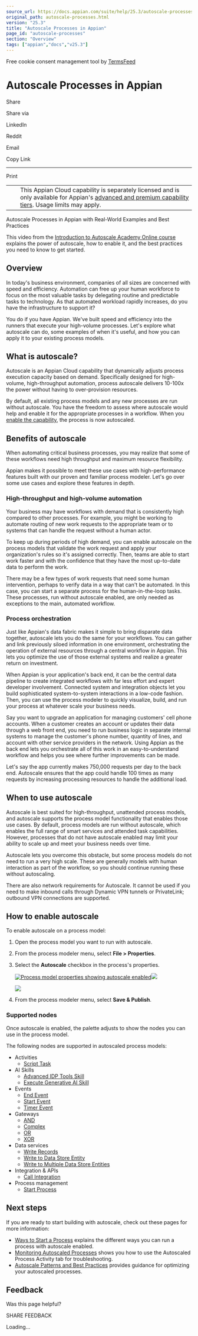 ```yaml
---
source_url: https://docs.appian.com/suite/help/25.3/autoscale-processes.html
original_path: autoscale-processes.html
version: "25.3"
title: "Autoscale Processes in Appian"
page_id: "autoscale-processes"
section: "Overview"
tags: ["appian","docs","v25.3"]
---
```



Free cookie consent management tool by [TermsFeed](https://www.termsfeed.com/)

# Autoscale Processes in Appian

Share

Share via

LinkedIn

Reddit

Email

Copy Link

* * *

Print

<table><tbody><tr><td style="padding-right: 20px; padding-left: 10px; margin-left: 0px;"><i class="fa fa-info-circle" aria-hidden="true"></i></td><td>This Appian Cloud capability is separately licensed and is only available for Appian's <a href="/suite/help/25.3/Appian_Tiers.html">advanced and premium capability tiers</a>. Usage limits may apply.</td></tr></tbody></table>

Autoscale Processes in Appian with Real-World Examples and Best Practices

This video from the [Introduction to Autoscale Academy Online course](https://academy.appian.com/#/online-courses/b324955e-c004-48a2-80c3-3dc77d9602e0) explains the power of autoscale, how to enable it, and the best practices you need to know to get started.

## Overview

In today's business environment, companies of all sizes are concerned with speed and efficiency. Automation can free up your human workforce to focus on the most valuable tasks by delegating routine and predictable tasks to technology. As that automated workload rapidly increases, do you have the infrastructure to support it?

You do if you have Appian. We've built speed and efficiency into the runners that execute your high-volume processes. Let's explore what autoscale can do, some examples of when it's useful, and how you can apply it to your existing process models.

## What is autoscale?

Autoscale is an Appian Cloud capability that dynamically adjusts process execution capacity based on demand. Specifically designed for high-volume, high-throughput automation, process autoscale delivers 10-100x the power without having to over-provision resources.

By default, all existing process models and any new processes are run without autoscale. You have the freedom to assess where autoscale would help and enable it for the appropriate processes in a workflow. When you [enable the capability](#how-to-enable-autoscale), the process is now autoscaled.

## Benefits of autoscale

When automating critical business processes, you may realize that some of these workflows need high throughput and maximum resource flexibility.

Appian makes it possible to meet these use cases with high-performance features built with our proven and familiar process modeler. Let's go over some use cases and explore these features in depth.

### High-throughput and high-volume automation

Your business may have workflows with demand that is consistently high compared to other processes. For example, you might be working to automate routing of new work requests to the appropriate team or to systems that can handle the request without a human actor.

To keep up during periods of high demand, you can enable autoscale on the process models that validate the work request and apply your organization's rules so it's assigned correctly. Then, teams are able to start work faster and with the confidence that they have the most up-to-date data to perform the work.

There may be a few types of work requests that need some human intervention, perhaps to verify data in a way that can't be automated. In this case, you can start a separate process for the human-in-the-loop tasks. These processes, run without autoscale enabled, are only needed as exceptions to the main, automated workflow.

### Process orchestration

Just like Appian's data fabric makes it simple to bring disparate data together, autoscale lets you do the same for your workflows. You can gather and link previously siloed information in one environment, orchestrating the operation of external resources through a central workflow in Appian. This lets you optimize the use of those external systems and realize a greater return on investment.

When Appian is your application's back end, it can be the central data pipeline to create integrated workflows with far less effort and expert developer involvement. Connected system and integration objects let you build sophisticated system-to-system interactions in a low-code fashion. Then, you can use the process modeler to quickly visualize, build, and run your process at whatever scale your business needs.

Say you want to upgrade an application for managing customers' cell phone accounts. When a customer creates an account or updates their data through a web front end, you need to run business logic in separate internal systems to manage the customer's phone number, quantity of lines, and account with other service providers in the network. Using Appian as the back end lets you orchestrate all of this work in an easy-to-understand workflow and helps you see where further improvements can be made.

Let's say the app currently makes 750,000 requests per day to the back end. Autoscale ensures that the app could handle 100 times as many requests by increasing processing resources to handle the additional load.

## When to use autoscale

Autoscale is best suited for high-throughput, unattended process models, and autoscale supports the process model functionality that enables those use cases. By default, process models are run without autoscale, which enables the full range of smart services and attended task capabilities. However, processes that do not have autoscale enabled may limit your ability to scale up and meet your business needs over time.

Autoscale lets you overcome this obstacle, but some process models do not need to run a very high scale. These are generally models with human interaction as part of the workflow, so you should continue running these without autoscaling.

There are also network requirements for Autoscale. It cannot be used if you need to make inbound calls through Dynamic VPN tunnels or PrivateLink; outbound VPN connections are supported.

## How to enable autoscale

To enable autoscale on a process model:

1.  Open the process model you want to run with autoscale.
2.  From the process modeler menu, select **File > Properties**.
3.  Select the **Autoscale** checkbox in the process's properties.

    [![Process model properties showing autoscale enabled](images/epex/autoscaling-checkbox.png)![](/suite/help/25.3/images/rn/zoom_magnify_center.png)](#img857)

    [![](images/epex/autoscaling-checkbox.png)](#_)

4.  From the process modeler menu, select **Save & Publish**.

### Supported nodes

Once autoscale is enabled, the palette adjusts to show the nodes you can use in the process model.

The following nodes are supported in autoscaled process models:

-   Activities
    -   [Script Task](Configuring_the_Script_Task.html)
-   AI Skills
    -   [Advanced IDP Tools Skill](Advanced_IDP_Tools_Smart_Service.html)
    -   [Execute Generative AI Skill](Execute_Generative_AI_Skill_Smart_Service.html)
-   Events
    -   [End Event](End_Event.html)
    -   [Start Event](Start_Event.html)
    -   [Timer Event](Intermediate_Event_-_Timer.html)
-   Gateways
    -   [AND](AND_Node.html)
    -   [Complex](Complex_Gateway_Node.html)
    -   [OR](OR_Gateway.html)
    -   [XOR](XOR_Node.html)
-   Data services
    -   [Write Records](Write_Records_Smart_Service.html)
    -   [Write to Data Store Entity](Write_to_Data_Store_Entity_Smart_Service.html)
    -   [Write to Multiple Data Store Entities](Write_to_Multiple_Data_Store_Entities_Smart_Service.html)
-   Integration & APIs
    -   [Call Integration](Call_Integration_Smart_Service.html)
-   Process management
    -   [Start Process](Start_Process_Smart_Service.html)

## Next steps

If you are ready to start building with autoscale, check out these pages for more information:

-   [Ways to Start a Process](Ways_to_Start_a_Process_From_a_Process.html) explains the different ways you can run a process with autoscale enabled.
-   [Monitoring Autoscaled Processes](Monitoring_and_Editing_Processes.html) shows you how to use the Autoscaled Process Activity tab for troubleshooting.
-   [Autoscale Patterns and Best Practices](autoscale-patterns-practices.html) provides guidance for optimizing your autoscaled processes.

## Feedback

Was this page helpful?

SHARE FEEDBACK

Loading...